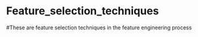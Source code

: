# Feature_selection_techniques
#These are feature selection techniques in the feature engineering process
